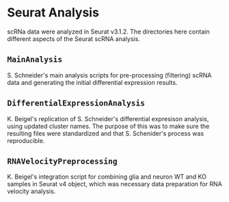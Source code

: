 # Seurat Analysis
scRNa data were analyzed in Seurat v3.1.2. The directories here contain different aspects of the Seurat scRNA analysis.

## `MainAnalysis`
S. Schneider's main analysis scripts for pre-processing (filtering) scRNA data and generating the initial differential expression results.

## `DifferentialExpressionAnalysis`
K. Beigel's replication of S. Schneider's differential expresison analysis, using updated cluster names. The purpose of this was to make sure the resulting files were standardized and that S. Schenider's process was reproducible.

## `RNAVelocityPreprocessing`
K. Beigel's integration script for combining glia and neuron WT and KO samples in Seurat v4 object, which was necessary data preparation for RNA velocity analysis.
